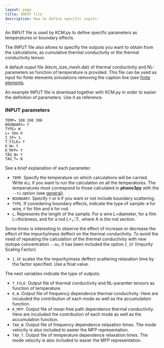 ```yaml
---
layout: page
title: INPUT file 
description: How to define specific inputs.
---
```


An INPUT file is used by KCM.py to define specific parameters as temperatures or boundary effects.  

The INPUT file also allows to specifiy the outputs you want to obtain from the calculations, 
as cumulative thermal conductivity or the thermal conductivity tensor.

A default ouput file (kkcm_size_mesh.dat) of thermal conductivity and NL-parameters as function of temperature is provided. This file can be used as input for finite elements simulations removing the caption line (see [finite elements](https://physta.github.io/finite_elements/).

An example INPUT file is download together with KCM.py in order to easier the definition of parameters. Use it as reference.

### INPUT parameters

	TEMP= 100 200 300
	BOUNDARY= Y
	TYPE= W
	L= 56e-9
	I_SF= 1.
	T_FILE= Y
	K_W= Y
	K_MFP= Y
	TAU_W= Y
	TAU_T= N

See a brief explanation of each parameter:
- `TEMP`. Specify the temperature on which calculations will be carried. Write `ALL` if you want to run the calculation on all the temperatures. The temperatures must correspond
to those calculated in <b>phono3py</b> with the `--ts` option (see [general](https://physta.github.io/user_guide/)).
- `BOUNDARY`. Specify `Y` or `N` if you want or not include boundary scattering.
- `TYPE`. If considering boundary effects, indicate the type of sample: `W` for wire, `F` for film and `R` for rod.
- `L`. Represents the length of the sample. For a wire L=diameter, for a film L=thickness, and for a rod L=<math><msqrt><mi>A</mi></msqrt></math>, where A is the rod section.


Some times is interesting to observe the effect of increase or decrease the effect of the impurity/mass deffect on the thermal conductivity.
To avoid the need of repeating the calculation of the thermal conductivity with new isotope concentration `--mv`, it has been included the option `I_SF` (Impurity Scaling Factor):

- `I_SF` scales the the impurity/mass deffect scattering relaxation time by the factor specified. Use a float value.

The next variables indicate the type of outputs:

- `T_FILE`. Output file of thermal conductivity and NL-paramter tensors as function of temperature.
- `K_W`. Output file of frequency dependence thermal conductivity. Here are inculuded the contribution of each mode as well as the accumulation function.
- `K_MFP`. Output file of mean free path dependence thermal conductivity. Here are inculuded the contribution of each mode as well as the accumulation function.
- `TAU_W`. Output file of frequency dependence relaxation times. The mode velocity is also included to easier the MFP representation.
- `TAU_T`. Output file of temperature dependence relaxation times. The mode velocity is also included to easier the MFP representation.

